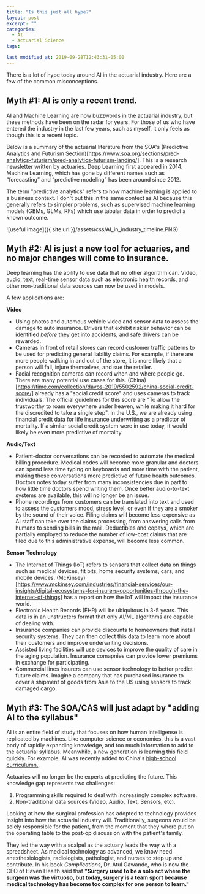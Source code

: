 ```yaml
---
title: "Is this just all hype?"
layout: post
excerpt: ""
categories:
  - AI
  - Actuarial Science
tags:

last_modified_at: 2019-09-28T12:43:31-05:00
---
```


There is a lot of hype today around AI in the actuarial industry.  Here are a few of the common misconceptions.

## Myth #1: AI is only a recent trend.

AI and Machine Learning are now buzzwords in the actuarial industry, but these methods have been on the radar for years.  For those of us who have entered the industry in the last few years, such as myself, it only feels as though this is a recent topic. 

Below is a summary of the actuarial literature from the SOA's (Predictive Analytics and Futurism Section)[https://www.soa.org/sections/pred-analytics-futurism/pred-analytics-futurism-landing/].  This is a research newsletter written by actuaries.  Deep Learning first appeared in 2014.  Machine Learning, which has gone by different names such as “forecasting” and “predictive modeling” has been around since 2012.

The term "predictive analytics" refers to how machine learning is applied to a business context.  I don't put this in the same context as AI because this generally refers to simpler problems, such as supervised machine learning models (GBMs, GLMs, RFs) which use tabular data in order to predict a known outcome.

![useful image]({{ site.url }}/assets/css/AI_in_industry_timeline.PNG)


## Myth #2: AI is just a new tool for actuaries, and no major changes will come to insurance.

Deep learning has the ability to use data that no other algorithm can.  Video, audio, text, real-time sensor data such as electronic health records, and other non-traditional data sources can now be used in models.  

A few applications are:

**Video**
- Using photos and automous vehicle video and sensor data to assess the damage to auto insurance.  Drivers that exhibit riskier behavior can be identified *before* they get into accidents, and safe drivers can be rewarded.  
- Cameras in front of retail stores can record customer traffic patterns to be used for predicting general liability claims.  For example, if there are more people walking in and out of the store, it is more likely that a person will fall, injure themselves, and sue the retailer.
- Facial recognition cameras can record when and where people go.  There are many potential use cases for this.  (China)[https://time.com/collection/davos-2019/5502592/china-social-credit-score/] already has a "social credit score" and uses cameras to track individuals.  The official guidelines for this score are "To allow the trustworthy to roam everywhere under heaven, while making it hard for the discredited to take a single step".  In the U.S., we are already using financial credit data for life insurance underwriting as a predictor of mortality.  If a similar social credit system were in use today, it would likely be even more predictive of mortality.

**Audio/Text**
- Patient-doctor conversations can be recorded to automate the medical billing procedure.  Medical codes will become more granular and doctors can spend less time typing on keyboards and more time with the patient, making these conversations more predictive of future health outcomes.  Doctors notes today suffer from many inconsistencies due in part to how little time doctors spend writing them.  Once better audio-to-text systems are available, this will no longer be an issue.
- Phone recordings from customers can be translated into text and used to assess the customers mood, stress level, or even if they are a smoker by the sound of their voice.  Filing claims will become less expensive as AI staff can take over the claims processing, from answering calls from humans to sending bills in the mail.  Deductibles and copays, which are partially employed to reduce the number of low-cost claims that are filed due to this administrative expense, will become less common.

**Sensor Technology**
- The Internet of Things (IoT) refers to sensors that collect data on things such as medical devices, fit bits, home security systems, cars, and mobile devices.  (McKinsey)[https://www.mckinsey.com/industries/financial-services/our-insights/digital-ecosystems-for-insurers-opportunities-through-the-internet-of-things] has a report on how the IoT will impact the insurance world.
- Electronic Health Records (EHR) will be ubiquitous in 3-5 years.  This data is in an unstructers format that only AI/ML algorithms are capable of dealing with.
- Insurance companies can provide discounts to homeowners that install security systems.  They can then collect this data to learn more about their customers and improve underwriting decisions.
- Assisted living facilities will use devices to improve the quality of care in the aging population.  Insurance comapnies can provide lower premiums in exchange for participating.  
- Commercial lines insurers can use sensor technology to better predict future claims.  Imagine a company that has purchased insurance to cover a shipment of goods from Asia to the US using sensors to track damaged cargo.

## Myth #3: The SOA/CAS will just adapt by "adding AI to the syllabus"

AI is an entire field of study that focuses on how human intelligense is replicated by machines.  Like computer science or economics, this is a vast body of rapidly expanding knowledge, and too much information to add to the actuarial syllabus.  Meanwhile, a new generation is learning this field quickly.  For example, AI was recently added to China's [high-school curriculumn.](https://www.abacusnews.com/digital-life/china-brings-ai-high-school-curriculum/article/2144442).  

Actuaries will no longer be the experts at predicting the future.  This knowledge gap represents two challenges:

1. Programming skills required to deal with increasingly complex software.  
2. Non-traditional data sources (Video, Audio, Text, Sensors, etc).

Looking at how the surgical profession has adopted to technology provides insight into how the actuarial industry will.  Traditionally, surgeons would be solely responsible for the patient, from the moment that they where put on the operating table to the post-op discussion with the patient's family.  

They led the way with a scalpel as the actuary leads the way with a spreadsheet.  As medical technology as advanced, we know need anesthesiologists, radiologists, pathologist, and nurses to step up and contribute.  In his book *Complications*, Dr. Atul Gawande, who is now the CEO of Haven Health said that **"Surgery used to be a solo act where the surgeon was the virtuoso, but today, surgery is a team sport because medical technology has become too complex for one person to learn."**
